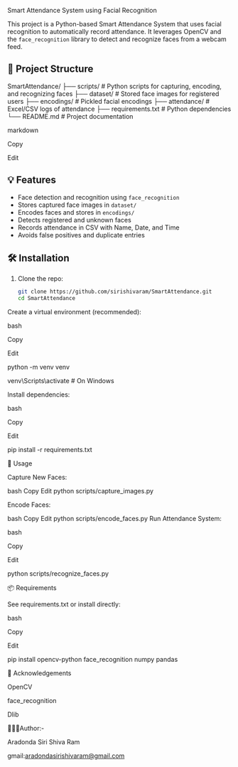 Smart Attendance System using Facial Recognition

This project is a Python-based Smart Attendance System that uses facial recognition to automatically record attendance. It leverages OpenCV and the `face_recognition` library to detect and recognize faces from a webcam feed.

## 📁 Project Structure

SmartAttendance/
├── scripts/ # Python scripts for capturing, encoding, and recognizing faces
├── dataset/ # Stored face images for registered users
├── encodings/ # Pickled facial encodings
├── attendance/ # Excel/CSV logs of attendance
├── requirements.txt # Python dependencies
└── README.md # Project documentation

markdown

Copy

Edit

## 💡 Features

- Face detection and recognition using `face_recognition`
- Stores captured face images in `dataset/`
- Encodes faces and stores in `encodings/`
- Detects registered and unknown faces
- Records attendance in CSV with Name, Date, and Time
- Avoids false positives and duplicate entries

## 🛠️ Installation

1. Clone the repo:
   ```bash
   git clone https://github.com/sirishivaram/SmartAttendance.git
   cd SmartAttendance
Create a virtual environment (recommended):

bash

Copy

Edit

python -m venv venv

venv\Scripts\activate  # On Windows

Install dependencies:

bash

Copy

Edit

pip install -r requirements.txt

🚀 Usage

Capture New Faces:

bash
Copy
Edit
python scripts/capture_images.py

Encode Faces:

bash
Copy
Edit
python scripts/encode_faces.py
Run Attendance System:

bash

Copy

Edit

python scripts/recognize_faces.py

📦 Requirements

See requirements.txt or install directly:

bash

Copy

Edit

pip install opencv-python face_recognition numpy pandas

🙌 Acknowledgements

OpenCV

face_recognition

Dlib

👨🏻‍💻Author:-

Aradonda Siri Shiva Ram

gmail:aradondasirishivaram@gmail.com
